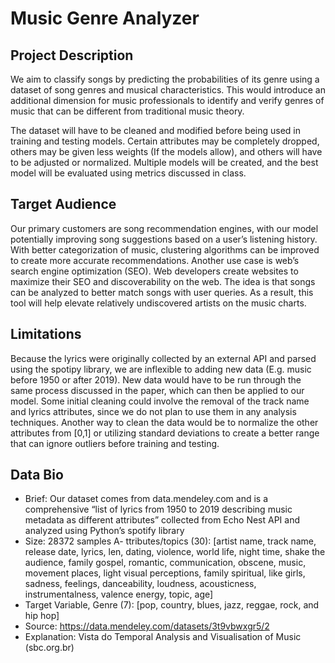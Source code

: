 # Music Genre Analyzer

## Project Description

We aim to classify songs by predicting the probabilities of its genre
using a dataset of song genres and musical characteristics. This would
introduce an additional dimension for music professionals to identify
and verify genres of music that can be different from traditional
music theory.

The dataset will have to be cleaned and modified before being used in training and testing models. Certain attributes may be completely dropped, others may be given less weights (If the models allow), and others will have to be adjusted or normalized. Multiple models will be created, and the best model will be evaluated using metrics discussed in class.

## Target Audience

Our primary customers are song recommendation engines, with our model potentially improving song suggestions based on a user’s listening history. With better categorization of music, clustering algorithms can be improved to create more accurate recommendations. Another use case is web’s search engine optimization (SEO). Web developers create websites to maximize their SEO and discoverability on the web. The idea is that songs can be analyzed to better match songs with user queries. As a result, this tool will help elevate relatively undiscovered artists on the music charts.

## Limitations

Because the lyrics were originally collected by an external API and parsed using the spotipy library, we are inflexible to adding new data (E.g. music before 1950 or after 2019). New data would have to be run through the same process discussed in the paper, which can then be applied to our model. Some initial cleaning could involve the removal of the track name and lyrics attributes, since we do not plan to use them in any analysis techniques. Another way to clean the data would be to normalize the other attributes from [0,1] or utilizing standard deviations to create a better range that can ignore outliers before training and testing.

## Data Bio

- Brief: Our dataset comes from data.mendeley.com and is a comprehensive “list of lyrics from 1950 to 2019 describing music metadata as different attributes” collected from Echo Nest API and analyzed using Python’s spotify library
- Size: 28372 samples
    A- ttributes/topics (30): [artist name, track name, release date, lyrics, len, dating, violence, world life, night time, shake the audience, family gospel, romantic, communication, obscene, music, movement places, light visual perceptions, family spiritual, like girls, sadness, feelings, danceability, loudness, acousticness, instrumentalness, valence energy, topic, age]
- Target Variable, Genre (7): [pop, country, blues, jazz, reggae, rock, and hip hop]
- Source: https://data.mendeley.com/datasets/3t9vbwxgr5/2
- Explanation: Vista do Temporal Analysis and Visualisation of Music (sbc.org.br)
